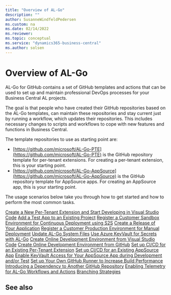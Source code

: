 ```yaml
---
title: "Overview of AL-Go"
description: ""
author: SusanneWindfeldPedersen
ms.custom: na
ms.date: 02/14/2022
ms.reviewer: 
ms.topic: conceptual
ms.service: "dynamics365-business-central"
ms.author: solsen
---
```


# Overview of AL-Go

AL-Go for GitHub contains a set of GitHub templates and actions that can be used to set up and maintain professional DevOps processes for your Business Central AL projects.

The goal is that people who have created their GitHub repositories based on the AL-Go templates, can maintain these repositories and stay current just by running a workflow, which updates their repositories. This includes necessary changes to scripts and workflows to cope with new features and functions in Business Central.

The template repositories to use as starting point are:

- [https://github.com/microsoft/AL-Go-PTE](https://github.com/microsoft/AL-Go-PTE) is the GitHub repository template for per-tenant extensions. For creating a per-tenant extension, this is your starting point.
- [https://github.com/microsoft/AL-Go-AppSource](https://github.com/microsoft/AL-Go-AppSource) is the GitHub repository template for AppSource apps. For creating an AppSource app, this is your starting point.


The usage scenarios below take you through how to get started and how to perform the most common tasks.

[Create a New Per-Tenant Extension and Start Developing in Visual Studio Code](get-started.md)
[Add a Test App to an Existing Project](algo-add-test-app.md)
[Register a Customer Sandbox Environment for Continuous Deployment using S2S](algo-register-sandbox-env-md) <!---->
[Create a Release of Your Application](algo-create-release-app.md)
[Register a Customer Production Environment for Manual Deployment](algo-register-cust-prod-env.md)
[Update AL-Go System Files](algo-update-system-files.md)
[Use Azure KeyVault for Secrets with AL-Go](algo-enable-keyvault-app-development.md)
[Create Online Development Environment from Visual Studio Code](algo-create-online-dev-env-vscode.md)
[Create Online Development Environment from GitHub](algo-create-online-dev-env-github.md)
[Set up CI/CD for an Existing Per-Tenant Extension](algo-setup-cicd-existing-pte.md)
[Set up CI/CD for an Existing AppSource App](algo-setup-cicd-existing-app.md)
[Enable KeyVault Access for Your AppSource App during Development and/or Test](algo-enable-keyvault-app-development.md)
[Set up Your Own GitHub Runner to Increase Build Performance](algo-setup-github-runner-performance.md)
[Introducing a Dependency to Another GitHub Repository](algo-dependency-app-github.md)
[Enabling Telemetry for AL-Go Workflows and Actions](algo-enabling-telemetry.md)
[Branching Strategies](algo-branching-strategy.md)

## See also